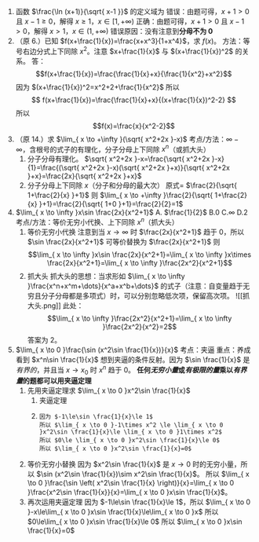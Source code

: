 1. 函数 $\frac{\ln (x+1)}{\sqrt{ x-1 }}$ 的定义域为
	错误：由题可得，$x+1>0$ 且 $x-1\ge 0$，解得 $x\ge 1$，$x\in [1,+\infty)$
	正确：由题可得，$x+1>0$ 且 $x-1>0$，解得 $x>1$，$x\in (1,+\infty)$
	错误原因：没有注意到**分母不为 0**
2. （原 6.）已知 $f(x+\frac{1}{x})=\frac{x+x^3}{1+x^4}$，求 $f(x)$。
	方法：等号右边分式上下同除 $x^2$。注意 $x+\frac{1}{x}$ 与 $(x+\frac{1}{x})^2$ 的关系。
	答：$$f(x+\frac{1}{x})=\frac{\frac{1}{x}+x}{\frac{1}{x^2}+x^2}$$
	因为 $(x+\frac{1}{x})^2=x^2+2+\frac{1}{x^2}$
	所以$$
	f(x+\frac{1}{x})=\frac{\frac{1}{x}+x}{(x+\frac{1}{x})^2-2}
	$$
	所以
	$$f(x)=\frac{x}{x^2-2}$$
3. （原 14.）求 $\lim_{ x \to +\infty }(\sqrt{ x^2+2x }-x)$
	考点/方法：$\infty - \infty$，含根号的式子的有理化，分子分母上下同除 $x^n$（或抓大头）
	1. 分子分母有理化。
		$\sqrt{ x^2+2x }-x=\frac{\sqrt{ x^2+2x }-x}{1}=\frac{(\sqrt{ x^2+2x }-x)(\sqrt{ x^2+2x }+x)}{\sqrt{ x^2+2x }+x}=\frac{2x}{\sqrt{ x^2+2x }+x}$
	2. 分子分母上下同除 $x$（分子和分母的最大次）
		原式= $\frac{2}{\sqrt{ 1+\frac{2}{x} }+1}$
		则 $\lim_{ x \to +\infty }\frac{2}{\sqrt{ 1+\frac{2}{x} }+1}=\frac{2}{\sqrt{ 1+0 }+1}=\frac{2}{2}=1$
4. $\lim_{ x \to \infty }x\sin \frac{2x}{x^2+1}$
	A. $\frac{1}{2}$ B.$0$  C.$\infty$ D.$2$
	考点/方法：等价无穷小代换、上下同除 $x^n$（抓大头）
	1. 等价无穷小代换
		注意到当 $x\to \infty$ 时 $\frac{2x}{x^2+1}$ 趋于 0，所以 $\sin \frac{2x}{x^2+1}$ 可等价替换为 $\frac{2x}{x^2+1}$
		则 $$\lim_{ x \to \infty }x\sin \frac{2x}{x^2+1}=\lim_{ x \to \infty }x\times \frac{2x}{x^2+1}=\lim_{ x \to \infty }\frac{2x^2}{x^2+1}$$
	2. 抓大头
		抓大头的思想：当求形如 $\lim_{ x \to \infty }\frac{x^n+x^m+\dots}{x^a+x^b+\dots}$ 的式子（注意：自变量趋于无穷且分子分母都是多项式）时，可以分别忽略低次项，保留高次项。
		![[抓大头.png]]
		此处：$$\lim_{ x \to \infty }\frac{2x^2}{x^2+1}=\lim_{ x \to \infty }\frac{2x^2}{x^2}=2$$
	答案为 $2$。
5. $\lim_{ x \to 0 }\frac{\sin (x^2\sin \frac{1}{x})}{x}$
	考点：夹逼
	重点：养成看到 $x^n\sin \frac{1}{x}$ 想到夹逼的条件反射。因为 $\sin \frac{1}{x}$ 是*有界的*，并且当 $x\to x_{0}$ 时 $x^n$  趋于 0。
		**任何*无穷小量*或*有极限的量*乘以*有界量*的题都可以用夹逼定理**
	1. 先用夹逼定理求 $\lim_{ x \to 0 }x^2\sin \frac{1}{x}$
		1. 夹逼定理
		2. 
			   因为 $-1\le\sin \frac{1}{x}\le 1$
			   所以 $\lim_{ x \to 0 }-1\times x^2 \le \lim_{ x \to 0 }x^2\sin \frac{1}{x}\le \lim_{ x \to 0 }1\times x^2$
			   所以 $0\le \lim_{ x \to 0 }x^2\sin \frac{1}{x}\le 0$
			   所以 $\lim_{ x \to 0 }x^2\sin \frac{1}{x}=0$
	2. 等价无穷小替换
		因为 $x^2\sin \frac{1}{x}$ 是 $x\to 0$ 时的无穷小量，所以 $\sin (x^2\sin \frac{1}{x})\sim x^2\sin \frac{1}{x}$。
		所以 $\lim_{ x \to 0 }\frac{\sin \left( x^2\sin \frac{1}{x} \right)}{x}=\lim_{ x \to 0 }\frac{x^2\sin \frac{1}{x}}{x}=\lim_{ x \to 0 }x\sin \frac{1}{x}$。
	3. 再次运用夹逼定理
		因为 $-1\le\sin \frac{1}{x}\le 1$，所以 $\lim_{ x \to 0 }-x\le\lim_{ x \to 0 }x\sin \frac{1}{x}\le\lim_{ x \to 0 }x$
		所以 $0\le\lim_{ x \to 0 }x\sin \frac{1}{x}\le 0$
		所以 $\lim_{ x \to 0 }x\sin \frac{1}{x}=0$
